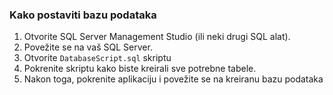 ### Kako postaviti bazu podataka
1. Otvorite SQL Server Management Studio (ili neki drugi SQL alat).
2. Povežite se na vaš SQL Server.
3. Otvorite `DatabaseScript.sql` skriptu
4. Pokrenite skriptu kako biste kreirali sve potrebne tabele.
5. Nakon toga, pokrenite aplikaciju i povežite se na kreiranu bazu podataka
